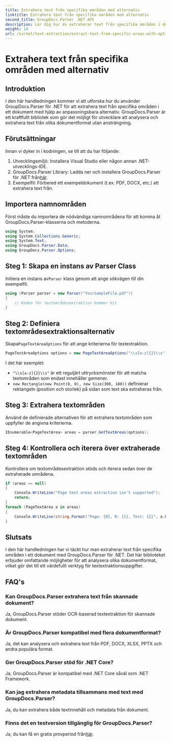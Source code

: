 ```yaml
---
title: Extrahera text från specifika områden med alternativ
linktitle: Extrahera text från specifika områden med alternativ
second_title: GroupDocs.Parser .NET API
description: Lär dig hur du extraherar text från specifika områden i dokument med GroupDocs.Parser för .NET. Utforska avancerade textextraktionsalternativ med denna handledning.
weight: 14
url: /sv/net/text-extraction/extract-text-from-specific-areas-with-options/
---
```


# Extrahera text från specifika områden med alternativ

## Introduktion
I den här handledningen kommer vi att utforska hur du använder GroupDocs.Parser för .NET för att extrahera text från specifika områden i ett dokument med hjälp av anpassningsbara alternativ. GroupDocs.Parser är ett kraftfullt bibliotek som gör det möjligt för utvecklare att analysera och extrahera text från olika dokumentformat utan ansträngning.
## Förutsättningar
Innan vi dyker in i kodningen, se till att du har följande:
1. Utvecklingsmiljö: Installera Visual Studio eller någon annan .NET-utvecklings-IDE.
2.  GroupDocs.Parser Library: Ladda ner och installera GroupDocs.Parser för .NET från[här](https://releases.groupdocs.com/parser/net/).
3. Exempelfil: Förbered ett exempeldokument (t.ex. PDF, DOCX, etc.) att extrahera text från.

## Importera namnområden
Först måste du importera de nödvändiga namnområdena för att komma åt GroupDocs.Parser-klasserna och metoderna.
```csharp
using System;
using System.Collections.Generic;
using System.Text;
using GroupDocs.Parser.Data;
using GroupDocs.Parser.Options;
```
## Steg 1: Skapa en instans av Parser Class
 Initiera en instans av`Parser` klass genom att ange sökvägen till din exempelfil.
```csharp
using (Parser parser = new Parser("YourSampleFile.pdf"))
{
    // Koden för textområdesextraktion kommer hit
}
```
## Steg 2: Definiera textområdesextraktionsalternativ
 Skapa`PageTextAreaOptions` för att ange kriterierna för textextraktion.
```csharp
PageTextAreaOptions options = new PageTextAreaOptions("\\s[a-z]{2}\\s", new Rectangle(new Point(0, 0), new Size(300, 100)));
```
I det här exemplet:
- `"\\s[a-z]{2}\\s"` är ett reguljärt uttrycksmönster för att matcha textområden som endast innehåller gemener.
- `new Rectangle(new Point(0, 0), new Size(300, 100))` definierar rektangeln (position och storlek) på sidan som text ska extraheras från.
## Steg 3: Extrahera textområden
Använd de definierade alternativen för att extrahera textområden som uppfyller de angivna kriterierna.
```csharp
IEnumerable<PageTextArea> areas = parser.GetTextAreas(options);
```
## Steg 4: Kontrollera och iterera över extraherade textområden
Kontrollera om textområdesextraktion stöds och iterera sedan över de extraherade områdena.
```csharp
if (areas == null)
{
    Console.WriteLine("Page text areas extraction isn't supported");
    return;
}
foreach (PageTextArea a in areas)
{
    Console.WriteLine(string.Format("Page: {0}, R: {1}, Text: {2}", a.Page.Index, a.Rectangle, a.Text));
}
```

## Slutsats
I den här handledningen har vi täckt hur man extraherar text från specifika områden i ett dokument med GroupDocs.Parser för .NET. Det här biblioteket erbjuder omfattande möjligheter för att analysera olika dokumentformat, vilket gör det till ett värdefullt verktyg för textextraktionsuppgifter.

## FAQ's
### Kan GroupDocs.Parser extrahera text från skannade dokument?
Ja, GroupDocs.Parser stöder OCR-baserad textextraktion för skannade dokument.
### Är GroupDocs.Parser kompatibel med flera dokumentformat?
Ja, det kan analysera och extrahera text från PDF, DOCX, XLSX, PPTX och andra populära format.
### Ger GroupDocs.Parser stöd för .NET Core?
Ja, GroupDocs.Parser är kompatibel med .NET Core såväl som .NET Framework.
### Kan jag extrahera metadata tillsammans med text med GroupDocs.Parser?
Ja, du kan extrahera både textinnehåll och metadata från dokument.
### Finns det en testversion tillgänglig för GroupDocs.Parser?
 Ja, du kan få en gratis provperiod från[här](https://releases.groupdocs.com/).